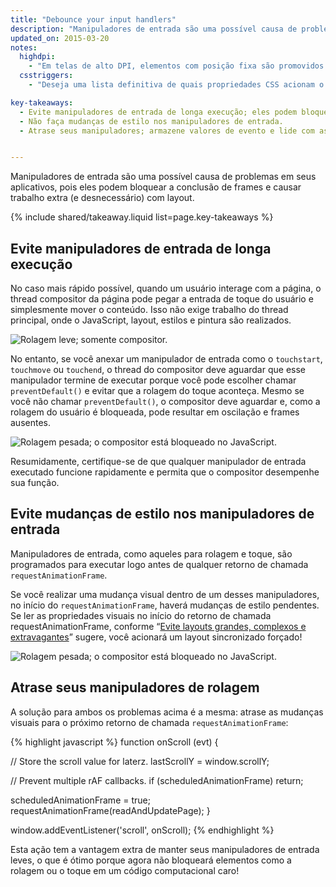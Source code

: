```yaml
---
title: "Debounce your input handlers"
description: "Manipuladores de entrada são uma possível causa de problemas em seus aplicativos, pois eles podem bloquear a conclusão de frames e causar trabalho extra (e desnecessário) com layout."
updated_on: 2015-03-20
notes:
  highdpi:
    - "Em telas de alto DPI, elementos com posição fixa são promovidos automaticamente para sua própria camada de compositor. Esse não é o caso em dispositivos de DPI baixo porque a promoção altera a renderização do texto de subpixel para escala de cinza e a promoção da camada precisa ser realizada manualmente."
  csstriggers:
    - "Deseja uma lista definitiva de quais propriedades CSS acionam o layout, pintura ou composição? Veja <a href='http://csstriggers.com/'>Acionadores CSS</a>."

key-takeaways:
  - Evite manipuladores de entrada de longa execução; eles podem bloquear a rolagem.
  - Não faça mudanças de estilo nos manipuladores de entrada.
  - Atrase seus manipuladores; armazene valores de evento e lide com as mudanças de estilo no próximo retorno de chamada requestAnimationFrame.


---
```

<p class="intro">
  Manipuladores de entrada são uma possível causa de problemas em seus aplicativos, pois eles podem bloquear a conclusão de frames e causar trabalho extra (e desnecessário) com layout.
</p>

{% include shared/takeaway.liquid list=page.key-takeaways %}

## Evite manipuladores de entrada de longa execução

No caso mais rápido possível, quando um usuário interage com a página, o thread compositor da página pode pegar a entrada de toque do usuário e simplesmente mover o conteúdo. Isso não exige trabalho do thread principal, onde o JavaScript, layout, estilos e pintura são realizados.

<img src="images/debounce-your-input-handlers/compositor-scroll.jpg" class="center" alt="Rolagem leve; somente compositor.">

No entanto, se você anexar um manipulador de entrada como o `touchstart`, `touchmove` ou `touchend`, o thread do compositor deve aguardar que esse manipulador termine de executar porque você pode escolher chamar `preventDefault()` e evitar que a rolagem do toque aconteça. Mesmo se você não chamar `preventDefault()`, o compositor deve aguardar e, como a rolagem do usuário é bloqueada, pode resultar em oscilação e frames ausentes.

<img src="images/debounce-your-input-handlers/ontouchmove.jpg" class="center" alt="Rolagem pesada; o compositor está bloqueado no JavaScript.">

Resumidamente, certifique-se de que qualquer manipulador de entrada executado funcione rapidamente e permita que o compositor desempenhe sua função.

## Evite mudanças de estilo nos manipuladores de entrada

Manipuladores de entrada, como aqueles para rolagem e toque, são programados para executar logo antes de qualquer retorno de chamada `requestAnimationFrame`.

Se você realizar uma mudança visual dentro de um desses manipuladores, no início do `requestAnimationFrame`, haverá mudanças de estilo pendentes. Se ler as propriedades visuais no início do retorno de chamada requestAnimationFrame, conforme “[Evite layouts grandes, complexos e extravagantes](avoid-large-complex-layouts-and-layout-thrashing)” sugere, você acionará um layout sincronizado forçado!

<img src="images/debounce-your-input-handlers/frame-with-input.jpg" class="center" alt="Rolagem pesada; o compositor está bloqueado no JavaScript.">

## Atrase seus manipuladores de rolagem

A solução para ambos os problemas acima é a mesma: atrase as mudanças visuais para o próximo retorno de chamada `requestAnimationFrame`:

{% highlight javascript %}
function onScroll (evt) {

  // Store the scroll value for laterz.
  lastScrollY = window.scrollY;

  // Prevent multiple rAF callbacks.
  if (scheduledAnimationFrame)
    return;

  scheduledAnimationFrame = true;
  requestAnimationFrame(readAndUpdatePage);
}

window.addEventListener('scroll', onScroll);
{% endhighlight %}

Esta ação tem a vantagem extra de manter seus manipuladores de entrada leves, o que é ótimo porque agora não bloqueará elementos como a rolagem ou o toque em um código computacional caro!


